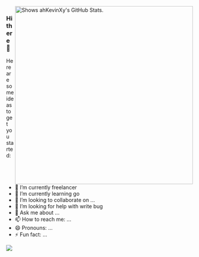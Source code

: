 
<a href="https://github.com/pulls?q=author%3AahKevinXy">
  <picture>
    <source media="(prefers-color-scheme: dark)" srcset="https://github-stats.liuli.lol/api?username=ahKevinXy&theme=vue-dark&show_icons=true&include_all_commits=true&count_private=true">
    <img alt="Shows ahKevinXy's GitHub Stats." align="right" width="480px" src="https://github-stats.liuli.lol/api?username=ahKevinXy&theme=vue&show_icons=true&include_all_commits=true&count_private=true">
  </picture>
</a>



### Hi there 👋




Here are some ideas to get you started:

- 🔭 I’m currently freelancer
- 🌱 I’m currently learning go
- 👯 I’m looking to collaborate on ...
- 🤔 I’m looking for help with write bug
- 💬 Ask me about ...
- 📫 How to reach me: ...
- 😄 Pronouns: ...
- ⚡ Fun fact: ...










![](https://komarev.com/ghpvc/?username=ahkevinXy&color=green)

